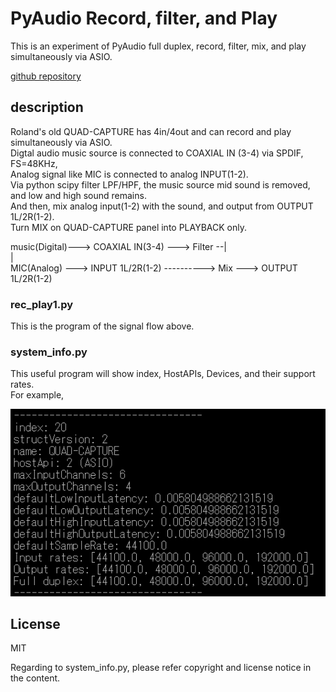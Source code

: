 #  PyAudio Record, filter, and Play   
    
This is an experiment of PyAudio full duplex, record, filter, mix, and play simultaneously via ASIO.  
   
[github repository](https://github.com/shun60s/PyAudio-full-duplex/)  
  

## description  

Roland's old QUAD-CAPTURE has 4in/4out and can record and play simultaneously via ASIO.  
Digtal audio music source is connected to COAXIAL IN (3-4) via SPDIF, FS=48KHz,  
Analog signal like MIC is connected to  analog INPUT(1-2).  
Via python scipy filter LPF/HPF, the music source mid sound is removed, and low and high sound remains.  
And then, mix analog input(1-2) with the sound, and output from OUTPUT 1L/2R(1-2).   
Turn MIX on QUAD-CAPTURE panel into PLAYBACK only.  

music(Digital)---> COAXIAL IN(3-4) ---> Filter --|   
                                                 |   
MIC(Analog)   ---> INPUT 1L/2R(1-2) ----------> Mix --->  OUTPUT 1L/2R(1-2)  


### rec_play1.py  
This is the program of the signal flow above.  


###  system_info.py  
This useful program will show index, HostAPIs, Devices, and their support rates.  
For example,  

![figure1](doc/QUAD-CAPTURE-index20.png)  


## License  

MIT  

Regarding to system_info.py, please refer copyright and license notice in the content.  


